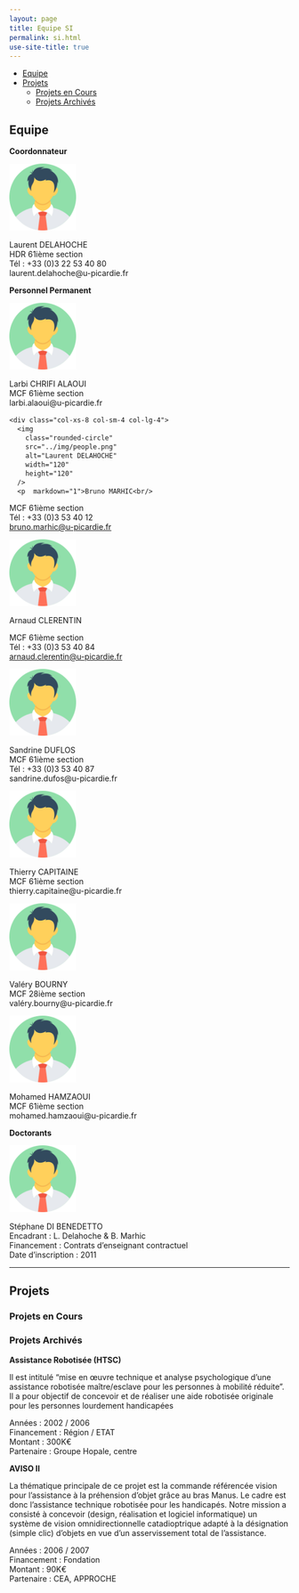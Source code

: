 ```yaml
---
layout: page
title: Equipe SI
permalink: si.html
use-site-title: true
---
```


- [Equipe](#equipe)
- [Projets](#projets)
  - [Projets en Cours](#projets-en-cours)
  - [Projets Archivés](#projets-archiv%C3%A9s)

## Equipe

**Coordonnateur**

 <div class="row">
    <div class="col-xs-8 col-sm-4 col-lg-4">
      <img
        class="rounded-circle"
        src="../img/people.png"
        alt="Laurent DELAHOCHE"
        width="120"
        height="120"
      />
      <p  markdown="1">Laurent DELAHOCHE<br/>
HDR 61ième section<br/>
Tél : +33 (0)3 22 53 40 80<br/>
laurent.delahoche@u-picardie.fr</p>
    </div>
</div>

**Personnel Permanent**

 <div class="row">
    <div class="col-xs-8 col-sm-4 col-lg-4">
      <img
        class="rounded-circle"
        src="../img/people.png"
        alt="Laurent DELAHOCHE"
        width="120"
        height="120"
      />
      <p  markdown="1">Larbi CHRIFI ALAOUI<br/>
MCF 61ième section<br/>
larbi.alaoui@u-picardie.fr</p>
    </div>

    <div class="col-xs-8 col-sm-4 col-lg-4">
      <img
        class="rounded-circle"
        src="../img/people.png"
        alt="Laurent DELAHOCHE"
        width="120"
        height="120"
      />
      <p  markdown="1">Bruno MARHIC<br/>

MCF 61ième section<br/>
Tél : +33 (0)3 53 40 12<br/>
bruno.marhic@u-picardie.fr</p>

</div>

<div class="col-xs-8 col-sm-4 col-lg-4">
      <img
        class="rounded-circle"
        src="../img/people.png"
        alt="Laurent DELAHOCHE"
        width="120"
        height="120"
      />
      <p  markdown="1">Arnaud CLERENTIN<br/>

MCF 61ième section<br/>
Tél : +33 (0)3 53 40 84<br/>
arnaud.clerentin@u-picardie.fr</p>

</div>

<div class="col-xs-8 col-sm-4 col-lg-4">
      <img
        class="rounded-circle"
        src="../img/people.png"
        alt="Laurent DELAHOCHE"
        width="120"
        height="120"
      />
      <p  markdown="1">Sandrine DUFLOS<br/>
MCF 61ième section<br/>
Tél : +33 (0)3 53 40 87<br/>
sandrine.dufos@u-picardie.fr</p>
</div>

<div class="col-xs-8 col-sm-4 col-lg-4">
      <img
        class="rounded-circle"
        src="../img/people.png"
        alt="Laurent DELAHOCHE"
        width="120"
        height="120"
      />
      <p  markdown="1">Thierry CAPITAINE<br/>
MCF 61ième section<br/>
thierry.capitaine@u-picardie.fr</p>
</div>

<div class="col-xs-8 col-sm-4 col-lg-4">
      <img
        class="rounded-circle"
        src="../img/people.png"
        alt="Laurent DELAHOCHE"
        width="120"
        height="120"
      />
      <p  markdown="1">Valéry BOURNY<br/>
MCF 28ième section<br/>
valéry.bourny@u-picardie.fr</p>
</div>

<div class="col-xs-8 col-sm-4 col-lg-4">
      <img
        class="rounded-circle"
        src="../img/people.png"
        alt="Laurent DELAHOCHE"
        width="120"
        height="120"
      />
      <p  markdown="1">Mohamed HAMZAOUI<br/>
MCF 61ième section<br/>
mohamed.hamzaoui@u-picardie.fr</p>
</div>
</div>

**Doctorants**

 <div class="row">
    <div class="col-xs-8 col-sm-4 col-lg-4">
      <img
        class="rounded-circle"
        src="../img/people.png"
        alt="Laurent DELAHOCHE"
        width="120"
        height="120"
      />
      <p  markdown="1">Stéphane DI BENEDETTO<br/>
Encadrant : L. Delahoche & B. Marhic<br/>
Financement : Contrats d’enseignant contractuel<br/>
Date d’inscription : 2011</p>
    </div>
</div>

---

## Projets

### Projets en Cours

### Projets Archivés

**Assistance Robotisée (HTSC)**

Il est intitulé “mise en œuvre technique et analyse psychologique d’une assistance robotisée maître/esclave pour les personnes à mobilité réduite”. Il a pour objectif de concevoir et de réaliser une aide robotisée originale pour les personnes lourdement handicapées

Années : 2002 / 2006 <br/>
Financement : Région / ETAT <br/>
Montant : 300K€ <br/>
Partenaire : Groupe Hopale, centre

**AVISO II**

La thématique principale de ce projet est la commande référencée vision pour l’assistance à la préhension d’objet grâce au bras Manus. Le cadre est donc l’assistance technique robotisée pour les handicapés. Notre mission a consisté à concevoir (design, réalisation et logiciel informatique) un système de vision omnidirectionnelle catadioptrique adapté à la désignation (simple clic) d’objets en vue d’un asservissement total de l’assistance.

Années : 2006 / 2007<br/>
Financement : Fondation<br/>
Montant : 90K€<br/>
Partenaire : CEA, APPROCHE
